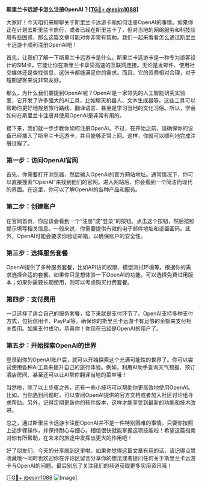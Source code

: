 **斯里兰卡远游卡怎么注册OpenAI？[[TG💪+ @esim1088](https://t.me/s/esim1088)]**

大家好！今天咱们来聊聊关于斯里兰卡远游卡和如何注册OpenAI的事情。如果你正在计划去斯里兰卡旅行，或者已经在斯里兰卡了，但对当地的网络服务和科技应用有些困惑，那么这篇文章可能对你非常有帮助。我们一起来看看怎么通过斯里兰卡远游卡顺利注册OpenAI吧！

首先，让我们了解一下斯里兰卡远游卡是什么。斯里兰卡远游卡是一种专为游客设计的SIM卡，它能让你在斯里兰卡享受高速的互联网连接。无论是发邮件、使用社交媒体还是查找信息，这张卡都能满足你的需求。而且，它的资费相对合理，对于短期游客来说非常友好。

那么，为什么我们要提到OpenAI呢？OpenAI是一家领先的人工智能研究实验室，它开发了许多强大的AI工具，比如聊天机器人、文本生成器等。这些工具可以帮助你更好地规划旅行路线、翻译语言、甚至是学习当地的文化习俗。所以，学会如何在斯里兰卡注册并使用OpenAI是非常有用的。

接下来，我们就一步步教你如何注册OpenAI。不过，在开始之前，请确保你的设备已经插入了斯里兰卡远游卡，并且能够正常上网。这样，你就可以顺利地完成注册过程了。

### 第一步：访问OpenAI官网

首先，你需要打开浏览器，然后输入OpenAI的官方网站地址。通常情况下，你可以直接搜索“OpenAI”来找到他们的官网。进入网站后，你会看到一个简洁而现代的界面。在这里，你可以了解OpenAI的各种产品和服务。

### 第二步：创建账户

在官网首页，你应该会看到一个“注册”或“登录”的按钮。点击这个按钮，然后按照提示填写相关信息。一般来说，你需要提供有效的电子邮件地址和设置密码。此外，OpenAI可能会要求你验证邮箱，以确保账户的安全性。

### 第三步：选择服务套餐

OpenAI提供了多种服务套餐，比如API访问权限、模型测试环境等。根据你的需求选择合适的套餐。如果你只是想体验一下OpenAI的功能，可以选择免费试用版本；如果你需要长期使用，则可以考虑购买付费套餐。

### 第四步：支付费用

一旦选择了适合自己的服务套餐，接下来就是支付环节了。OpenAI支持多种支付方式，包括信用卡、PayPal等。确保你的斯里兰卡远游卡有足够的余额来支付相关费用。如果支付成功，恭喜你！你现在已经是OpenAI的用户了。

### 第五步：开始探索OpenAI的世界

登录到你的OpenAI账户后，就可以开始探索这个充满可能性的世界了。你可以尝试使用各种AI工具来提升自己的旅行体验。例如，利用AI助手查询天气预报、预订酒店房间、甚至还可以让AI帮你翻译当地的菜单哦！

当然啦，除了以上步骤之外，还有一些小技巧可以帮助你更高效地使用OpenAI。比如，当你遇到问题时，可以查阅OpenAI提供的官方文档或者加入社区讨论组寻求帮助。另外，记得定期更新你的软件版本，这样才能享受到最新的功能和技术改进。

总之，通过斯里兰卡远游卡注册OpenAI并不是一件特别困难的事情。只要你按照上述步骤操作，并保持耐心与细心，相信很快就能掌握这项技能啦！希望这篇指南对你有所帮助，在未来的旅途中发挥出更大的作用吧！

好了朋友们，今天的分享就到这里啦。如果你觉得这篇文章有用的话，请记得点赞收藏哦～同时也欢迎你在评论区留言分享你的想法或者提问任何关于斯里兰卡远游卡与OpenAI的问题。最后别忘了关注我们的频道获取更多实用资讯哦！

[[TG💪+ @esim1088](https://t.me/s/esim1088) ![Image](https://i.postimg.cc/4NQfJmqS/Snipaste-2025-05-13-00-14-12.png)]